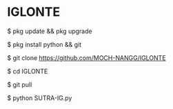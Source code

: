 # IGLONTE

$ pkg update && pkg upgrade

$ pkg install python && git

$ git clone https://github.com/MOCH-NANGG/IGLONTE

$ cd IGLONTE

$ git pull

$ python SUTRA-IG.py
